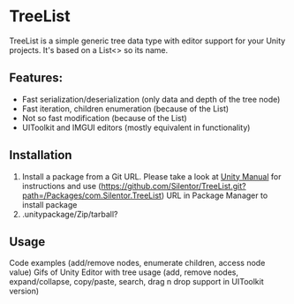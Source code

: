 # TreeList
TreeList is a simple generic tree data type with editor support for your Unity projects. It's based on a List<> so its name. 
## Features:
- Fast serialization/deserialization (only data and depth of the tree node)
- Fast iteration, children enumeration (because of the List)
- Not so fast modification (because of the List)
- UIToolkit and IMGUI editors (mostly equivalent in functionality)
## Installation
1. Install a package from a Git URL.
Please take a look at [Unity Manual](https://docs.unity3d.com/Manual/upm-ui-giturl.html) for instructions and use (https://github.com/Silentor/TreeList.git?path=/Packages/com.Silentor.TreeList) URL in Package Manager to install package
2. .unitypackage/Zip/tarball? 
## Usage
Code examples (add/remove nodes, enumerate children, access node value)
Gifs of Unity Editor with tree usage (add, remove nodes, expand/collapse, copy/paste, search, drag n drop support in UIToolkit version)

